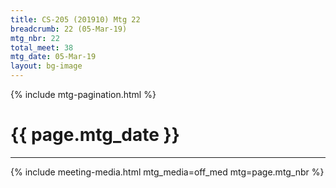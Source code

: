 ```yaml
---
title: CS-205 (201910) Mtg 22
breadcrumb: 22 (05-Mar-19)
mtg_nbr: 22
total_meet: 38
mtg_date: 05-Mar-19
layout: bg-image
---
```

{% include mtg-pagination.html %}
<h1 class="text-center">{{ page.mtg_date }}</h1>
<hr />
{% include meeting-media.html mtg_media=off_med mtg=page.mtg_nbr %}
